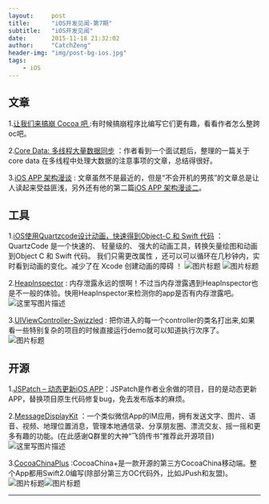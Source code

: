 ```yaml
---
layout:     post
title:      "iOS开发见闻-第7期"
subtitle:   "iOS开发见闻"
date:       2015-11-18 21:32:02
author:     "CatchZeng"
header-img: "img/post-bg-ios.jpg"
tags:
    - iOS
---
```

<span id="busuanzi_container_page_pv"></span>

## 文章
1.[让我们来搞崩 Cocoa 吧  ](http://www.cocoachina.com/ios/20151113/14207.html) :有时候搞崩程序比编写它们更有趣，看看作者怎么整跨oc吧。

2.[Core Data: 多线程大量数据同步](http://www.jianshu.com/p/37ab8f336f76) ：作者看到一个面试题后，整理的一篇关于core data 在多线程中处理大数据的注意事项的文章，总结得很好。

3.[iOS APP 架构漫谈](http://studentdeng.github.io/blog/2014/08/29/ios-architecture/) : 文章虽然不是最近的，但是“不会开机的男孩”的文章总是让人读起来受益匪浅，另外还有他的第二篇[iOS APP 架构漫谈二](http://studentdeng.github.io/blog/2014/11/05/ios-architecture2/)。


## 工具
1.[iOS使用Quartzcode设计动画，快速得到Object-C 和 Swift 代码](http://www.jianshu.com/p/90d6cd355b14) ：QuartzCode 是一个快速的、 轻量级的、 强大的动画工具，转换矢量绘图和动画到Object C 和 Swift 代码。
我们只需更改属性 ，还可以可以循环在几秒钟内，实时看到动画的变化。减少了在 Xcode 创建动画的障碍 ！
![图片标题](http://leanote.com/api/file/getImage?fileId=564d2a6dab6441711100039a)
![图片标题](http://leanote.com/api/file/getImage?fileId=564d2a81ab6441711100039b)

2.[HeapInspector](https://github.com/tapwork/HeapInspector-for-iOS) : 内存泄露永远的恨啊！不过当内存泄露遇到HeapInspector也是不一般的体验。快用HeapInspector来检测你的app是否有内存泄露吧。
![这里写图片描述](https://github.com/tapwork/HeapInspector-for-iOS/raw/master/README_Xtras/screencast.gif)

3.[UIViewController-Swizzled](https://github.com/RuiAAPeres/UIViewController-Swizzled) : 把你进入的每一个controller的类名打出来,如果看一些特别复杂的项目的时候直接运行demo就可以知道执行次序了。
![图片标题](http://leanote.com/api/file/getImage?fileId=564c7d43ab644165680020a3)


## 开源
1.[JSPatch – 动态更新iOS APP](https://github.com/bang590/JSPatch)：JSPatch是作者业余做的项目，目的是动态更新APP，替换项目原生代码修复bug，免去发布版本的麻烦。

2.[MessageDisplayKit](https://github.com/xhzengAIB/MessageDisplayKit) ：一个类似微信App的IM应用，拥有发送文字、图片、语音、视频、地理位置消息，管理本地通信录、分享朋友圈、漂流交友、摇一摇和更多有趣的功能。(在此感谢Q群里的大神“飞鸽传书”推荐此开源项目)
![这里写图片描述](https://github.com/xhzengAIB/LearnEnglish/raw/master/Screenshots/MessageDisplayKit.gif) 

3.[CocoaChinaPlus](https://github.com/DaidoujiChen/CocoaChinaPlus) :CocoaChina+是一款开源的第三方CocoaChina移动端。整个App都用Swift2.0编写(除部分第三方OC代码外，比如JPush和友盟)。
![图片标题](https://camo.githubusercontent.com/36e5be49cbce600c29999516df07a6027bdaa787/687474703a2f2f7a6978756e2e6769746875622e696f2f696d616765732f637573746f6d2f76656e6465722f686f6d655f636f636f616368696e612e6a7067)![图片标题](https://camo.githubusercontent.com/4808b55a0789e9329bf0d960ec17419f103bde48/687474703a2f2f7a6978756e2e6769746875622e696f2f696d616765732f637573746f6d2f76656e6465722f61727469636c655f636f636f616368696e612e6a7067)


----------

